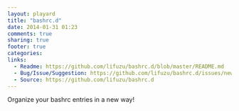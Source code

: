 ```yaml
---
layout: playard
title: "bashrc.d"
date: 2014-01-31 01:23
comments: true
sharing: true
footer: true
categories: 
links:
  - Readme: https://github.com/lifuzu/bashrc.d/blob/master/README.md
  - Bug/Issue/Suggestion: https://github.com/lifuzu/bashrc.d/issues/new
  - Source: https://github.com/lifuzu/bashrc.d
---
```

Organize your bashrc entries in a new way!


